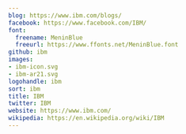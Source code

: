 ```yaml
---
blog: https://www.ibm.com/blogs/
facebook: https://www.facebook.com/IBM/
font:
  freename: MeninBlue
  freeurl: https://www.ffonts.net/MeninBlue.font
github: ibm
images:
- ibm-icon.svg
- ibm-ar21.svg
logohandle: ibm
sort: ibm
title: IBM
twitter: IBM
website: https://www.ibm.com/
wikipedia: https://en.wikipedia.org/wiki/IBM
---
```

